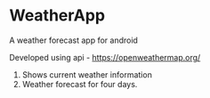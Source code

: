 # WeatherApp
A weather forecast app for android

Developed using api - https://openweathermap.org/

1. Shows current weather information
2. Weather forecast for four days.
